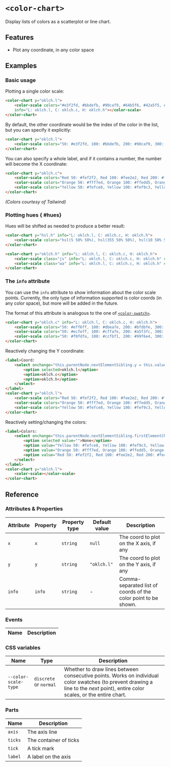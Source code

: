 # `<color-chart>`

Display lists of colors as a scatterplot or line chart.

## Features

- Plot any coordinate, in any color space

## Examples

### Basic usage

Plotting a single color scale:

```html
<color-chart y="oklch.l">
	<color-scale colors="#e3f2fd, #bbdefb, #90caf9, #64b5f6, #42a5f5, #2196f3, #1e88e5, #1976d2, #1565c0, #0d47a1"
	info="L: oklch.l, C: oklch.c, H: oklch.h"></color-scale>
</color-chart>
```

By default, the other coordinate would be the index of the color in the list, but you can specify it explicitly:

```html
<color-chart y="oklch.l">
	<color-scale colors="50: #e3f2fd, 100: #bbdefb, 200: #90caf9, 300: #64b5f6, 400: #42a5f5, 500: #2196f3, 600: #1e88e5, 700: #1976d2, 800: #1565c0, 900: #0d47a1"></color-scale>
</color-chart>
```

You can also specify a whole label, and if it contains a number, the number will become the X coordinate:

```html
<color-chart y="oklch.c">
	<color-scale colors="Red 50: #fef2f2, Red 100: #fee2e2, Red 200: #fecaca, Red 300: #fca5a5, Red 400: #f87171, Red 500: #ef4444, Red 600: #dc2626, Red 700: #b91c1c, Red 800: #991b1b, Red 900: #7f1d1d, Red 950: #450a0a"></color-scale>
	<color-scale colors="Orange 50: #fff7ed, Orange 100: #ffedd5, Orange 200: #fed7aa, Orange 300: #fdba74, Orange 400: #fb923c, Orange 500: #f97316, Orange 600: #ea580c, Orange 700: #c2410c, Orange 800: #9a3412, Orange 900: #7c2d12, Orange 950: #431407"></color-scale>
	<color-scale colors="Yellow 50: #fefce8, Yellow 100: #fef9c3, Yellow 200: #fef08a, Yellow 300: #fde047, Yellow 400: #facc15, Yellow 500: #eab308, Yellow 600: #ca8a04, Yellow 700: #a16207, Yellow 800: #854d0e, Yellow 900: #713f12, Yellow 950: #422006"></color-scale>
</color-chart>
```

_(Colors courtesy of Tailwind)_

### Plotting hues { #hues}

Hues will be shifted as needed to produce a better result:

```html
<color-chart y="hsl.h" info="L: oklch.l, C: oklch.c, H: oklch.h">
	<color-scale colors="hsl(5 50% 50%), hsl(355 50% 50%), hsl(10 50% 50%), hsl(-10 50% 50%)"></color-scale>
</color-chart>
```

```html
<color-chart y="oklch.h" info="L: oklch.l, C: oklch.c, H: oklch.h">
	<color-scale class="js" info="L: oklch.l, C: oklch.c, H: oklch.h" colors="10: #41031a, 20: #67082e, 30: #890e3f, 40: #ac1450, 50: #e01d6b, 60: #f2638c, 70: #fb8ea8, 80: #ffb4c5, 90: #ffdce3, 95: #ffeef1, 05: #2c0110" style="--color-count: 11;"></color-scale>
	<color-scale class="wa" info="L: oklch.l, C: oklch.c, H: oklch.h" colors="10 (WA) / 10: #3e0817, 20 (WA) / 20: #630d29, 30 (WA) / 30: #88123b, 40 (WA) / 40: #ab174e, 50 (WA) / 50: #de1d6a, 60 (WA) / 60: #ee669b, 70 (WA) / 70: #f391b9, 80 (WA) / 80: #f7b8d3, 90 (WA) / 90: #fbdeeb, 95 (WA) / 95: #fdeef5, 05 (WA) / 05: #26050c" style="--color-count: 11;"></color-scale>
</color-chart>
```

### The `info` attribute

You can use the `info` attribute to show information about the color scale points. Currently, the only type of information supported is color coords (in any color space), but more will be added in the future.

The format of this attribute is analogous to the one of [`<color-swatch>`](../color-swatch/#the-info-attribute).

```html
<color-chart y="oklch.c" info="L: oklch.l, C: oklch.c, H: oklch.h">
	<color-scale colors="50: #eff6ff, 100: #dbeafe, 200: #bfdbfe, 300: #93c5fd, 400: #60a5fa, 500: #3b82f6, 600: #2563eb, 700: #1d4ed8, 800: #1e40af, 900: #1e3a8a, 950: #172554"></color-scale>
	<color-scale colors="50: #ecfeff, 100: #cffafe, 200: #a5f3fc, 300: #67e8f9, 400: #22d3ee, 500: #06b6d4, 600: #0891b2, 700: #0e7490, 800: #155e75, 900: #164e63, 950: #083344"></color-scale>
	<color-scale colors="50: #f0fdfa, 100: #ccfbf1, 200: #99f6e4, 300: #5eead4, 400: #2dd4bf, 500: #14b8a6, 600: #0d9488, 700: #0f766e, 800: #115e59, 900: #134e4a, 950: #042f2e"></color-scale>
</color-chart>
```

Reactively changing the Y coordinate:

```html
<label>Coord:
	<select onchange="this.parentNode.nextElementSibling.y = this.value">
		<option selected>oklch.l</option>
		<option>oklch.c</option>
		<option>oklch.h</option>
	</select>
</label>
<color-chart y="oklch.l">
	<color-scale colors="Red 50: #fef2f2, Red 100: #fee2e2, Red 200: #fecaca, Red 300: #fca5a5, Red 400: #f87171, Red 500: #ef4444, Red 600: #dc2626, Red 700: #b91c1c, Red 800: #991b1b, Red 900: #7f1d1d, Red 950: #450a0a"></color-scale>
	<color-scale colors="Orange 50: #fff7ed, Orange 100: #ffedd5, Orange 200: #fed7aa, Orange 300: #fdba74, Orange 400: #fb923c, Orange 500: #f97316, Orange 600: #ea580c, Orange 700: #c2410c, Orange 800: #9a3412, Orange 900: #7c2d12, Orange 950: #431407"></color-scale>
	<color-scale colors="Yellow 50: #fefce8, Yellow 100: #fef9c3, Yellow 200: #fef08a, Yellow 300: #fde047, Yellow 400: #facc15, Yellow 500: #eab308, Yellow 600: #ca8a04, Yellow 700: #a16207, Yellow 800: #854d0e, Yellow 900: #713f12, Yellow 950: #422006"></color-scale>
</color-chart>
```

Reactively setting/changing the colors:
```html
<label>Colors:
	<select onchange="this.parentNode.nextElementSibling.firstElementChild.colors = this.value">
		<option selected value="">None</option>
		<option value="Yellow 50: #fefce8, Yellow 100: #fef9c3, Yellow 200: #fef08a, Yellow 300: #fde047, Yellow 400: #facc15, Yellow 500: #eab308, Yellow 600: #ca8a04, Yellow 700: #a16207, Yellow 800: #854d0e, Yellow 900: #713f12, Yellow 950: #422006">Yellow</option>
		<option value="Orange 50: #fff7ed, Orange 100: #ffedd5, Orange 200: #fed7aa, Orange 300: #fdba74, Orange 400: #fb923c, Orange 500: #f97316, Orange 600: #ea580c, Orange 700: #c2410c, Orange 800: #9a3412, Orange 900: #7c2d12, Orange 950: #431407">Orange</option>
		<option value="Red 50: #fef2f2, Red 100: #fee2e2, Red 200: #fecaca, Red 300: #fca5a5, Red 400: #f87171, Red 500: #ef4444, Red 600: #dc2626, Red 700: #b91c1c, Red 800: #991b1b, Red 900: #7f1d1d, Red 950: #450a0a">Red</option>
	</select>
</label>
<color-chart y="oklch.l">
	<color-scale></color-scale>
</color-chart>
```

## Reference

### Attributes & Properties

| Attribute | Property | Property type | Default value | Description |
|-----------|----------|---------------|---------------|-------------|
| `x` | `x` | `string` | `null` | The coord to plot on the X axis, if any |
| `y` | `y` | `string` | `"oklch.l"` | The coord to plot on the Y axis, if any |
| `info` | `info` | `string` | - | Comma-separated list of coords of the color point to be shown. |

### Events

| Name | Description |
|------|-------------|

### CSS variables

| Name | Type | Description |
|------|------|-------------|
| `--color-scale-type` | `discrete` or `normal` | Whether to draw lines between consecutive points. Works on individual color swatches (to prevent drawing a line to the *next* point), entire color scales, or the entire chart. |

### Parts

| Name | Description |
|------|-------------|
| `axis` | The axis line |
| `ticks` | The container of ticks |
| `tick` | A tick mark |
| `label` | A label on the axis |
